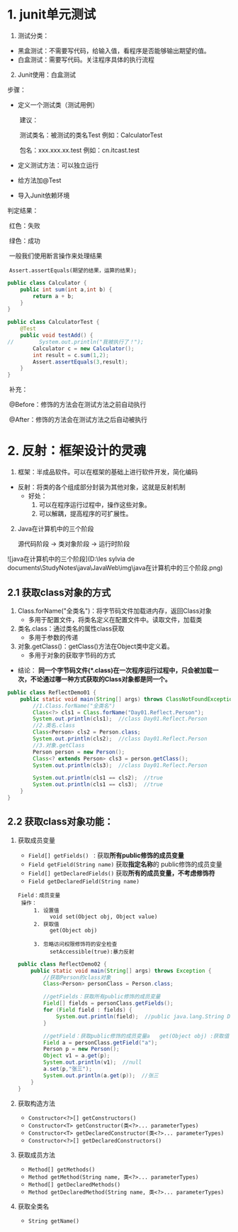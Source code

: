 # 1. junit单元测试

1.  测试分类：
   - 黑盒测试：不需要写代码，给输入值，看程序是否能够输出期望的值。
   - 白盒测试：需要写代码。关注程序具体的执行流程

2.  Junit使用：白盒测试

   步骤：

   - 定义一个测试类（测试用例）

     ​	建议：

     ​	测试类名：被测试的类名Test        例如：CalculatorTest

     ​	包名：xxx.xxx.xx.test                     例如：cn.itcast.test

   - 定义测试方法：可以独立运行
   - 给方法加@Test
   - 导入Junit依赖环境

   判定结果：

   ​	红色：失败

   ​	绿色：成功

   ​	一般我们使用断言操作来处理结果

   ​		`Assert.assertEquals(期望的结果，运算的结果);`

```java 
public class Calculator {
    public int sum(int a,int b) {
        return a + b;
    }
}
```

```java 
public class CalculatorTest {
    @Test
    public void testAdd() {
//        System.out.println("我被执行了！");
        Calculator c = new Calculator();
        int result = c.sum(1,2);
        Assert.assertEquals(3,result);
    }
}
```

​		补充：

​			@Before：修饰的方法会在测试方法之前自动执行

​			@After：修饰的方法会在测试方法之后自动被执行

# 2. 反射：框架设计的灵魂

1.  框架：半成品软件。可以在框架的基础上进行软件开发，简化编码

* 反射：将类的各个组成部分封装为其他对象，这就是反射机制
	* 好处：
		1. 可以在程序运行过程中，操作这些对象。
		2. 可以解耦，提高程序的可扩展性。

2. Java在计算机中的三个阶段

   源代码阶段 -> 类对象阶段 -> 运行时阶段

![java在计算机中的三个阶段](D:\les sylvia de documents\StudyNotes\java\JavaWeb\img\java在计算机中的三个阶段.png)

## 2.1 获取class对象的方式

1. Class.forName("全类名")：将字节码文件加载进内存，返回Class对象
   - 多用于配置文件，将类名定义在配置文件中。读取文件，加载类
2. 类名.class：通过类名的属性class获取
   -  多用于参数的传递
3. 对象.getClass()：getClass()方法在Object类中定义着。
   - 多用于对象的获取字节码的方式

* 结论：
	**同一个字节码文件(*.class)在一次程序运行过程中，只会被加载一次，不论通过哪一种方式获取的Class对象都是同一个。**

```Java
public class ReflectDemo01 {
    public static void main(String[] args) throws ClassNotFoundException {
        //1.Class.forName("全类名")
        Class<?> cls1 = Class.forName("Day01.Reflect.Person");
        System.out.println(cls1);  //class Day01.Reflect.Person
        //2.类名.class
        Class<Person> cls2 = Person.class;
        System.out.println(cls2);  //class Day01.Reflect.Person
        //3.对象.getClass
        Person person = new Person();
        Class<? extends Person> cls3 = person.getClass();
        System.out.println(cls3);  //class Day01.Reflect.Person

        System.out.println(cls1 == cls2);  //true
        System.out.println(cls1 == cls3);  //true
    }
}
```

## 2.2 获取class对象功能：

1. 获取成员变量

   * `Field[] getFields() ：`获取**所有public修饰的成员变量**
   * `Field getField(String name)`   获取**指定名称**的 public修饰的成员变量
   * `Field[] getDeclaredFields()`  获取**所有的成员变量，不考虑修饰符**
   * `Field getDeclaredField(String name)`

   ```
   Field：成员变量
   	操作：
   		1. 设置值
   			 void set(Object obj, Object value)  
   		2. 获取值
   			 get(Object obj) 
   
   		3. 忽略访问权限修饰符的安全检查
   			 setAccessible(true):暴力反射
   ```

   ```java
   public class ReflectDemo02 {
       public static void main(String[] args) throws Exception {
           //获取Person的class对象
           Class<Person> personClass = Person.class;
   
           //getFields：获取所有public修饰的成员变量
           Field[] fields = personClass.getFields();
           for (Field field : fields) {
               System.out.println(field);  //public java.lang.String Day01.Reflect.Person.a
           }
   
           //getField：获取public修饰的成员变量a   get(Object obj) :获取值
           Field a = personClass.getField("a");
           Person p = new Person();
           Object v1 = a.get(p);
           System.out.println(v1);  //null
           a.set(p,"张三");
           System.out.println(a.get(p));  //张三
       }
   }
   ```

1. 获取构造方法
   * `Constructor<?>[] getConstructors()`  
   * `Constructor<T> getConstructor(类<?>... parameterTypes)`  
   * `Constructor<T> getDeclaredConstructor(类<?>... parameterTypes)`  
   * `Constructor<?>[] getDeclaredConstructors()`  
2. 获取成员方法
   * `Method[] getMethods()`  
   * `Method getMethod(String name, 类<?>... parameterTypes)`  
   * `Method[] getDeclaredMethods()`  
   * `Method getDeclaredMethod(String name, 类<?>... parameterTypes)`
3. 获取全类名
   - `String getName()`  